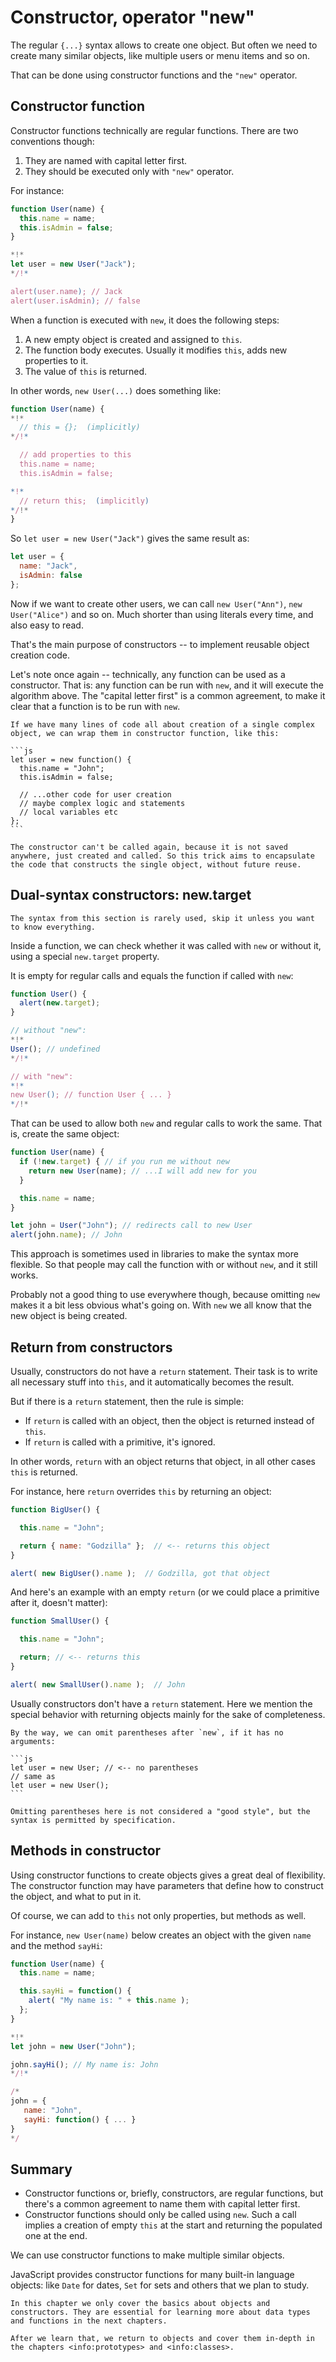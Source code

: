 # Constructor, operator "new"

The regular `{...}` syntax allows to create one object. But often we need to create many similar objects, like multiple users or menu items and so on.

That can be done using constructor functions and the `"new"` operator.

## Constructor function

Constructor functions technically are regular functions. There are two conventions though:

1. They are named with capital letter first.
2. They should be executed only with `"new"` operator.

For instance:

```js run
function User(name) {
  this.name = name;
  this.isAdmin = false;
}

*!*
let user = new User("Jack");
*/!*

alert(user.name); // Jack
alert(user.isAdmin); // false
```

When a function is executed with `new`, it does the following steps:

1. A new empty object is created and assigned to `this`.
2. The function body executes. Usually it modifies `this`, adds new properties to it.
3. The value of `this` is returned.

In other words, `new User(...)` does something like:

```js
function User(name) {
*!*
  // this = {};  (implicitly)
*/!*

  // add properties to this
  this.name = name;
  this.isAdmin = false;

*!*
  // return this;  (implicitly)
*/!*
}
```

So `let user = new User("Jack")` gives the same result as:

```js
let user = {
  name: "Jack",
  isAdmin: false
};
```

Now if we want to create other users, we can call `new User("Ann")`, `new User("Alice")` and so on. Much shorter than using literals every time, and also easy to read.

That's the main purpose of constructors -- to implement reusable object creation code.

Let's note once again -- technically, any function can be used as a constructor. That is: any function can be run with `new`, and it will execute the algorithm above. The "capital letter first" is a common agreement, to make it clear that a function is to be run with `new`.

````smart header="new function() { ... }"
If we have many lines of code all about creation of a single complex object, we can wrap them in constructor function, like this:

```js
let user = new function() {
  this.name = "John";
  this.isAdmin = false;

  // ...other code for user creation
  // maybe complex logic and statements
  // local variables etc
};
```

The constructor can't be called again, because it is not saved anywhere, just created and called. So this trick aims to encapsulate the code that constructs the single object, without future reuse.
````

## Dual-syntax constructors: new.target

```smart header="Advanced stuff"
The syntax from this section is rarely used, skip it unless you want to know everything.
```

Inside a function, we can check whether it was called with `new` or without it, using a special `new.target` property.

It is empty for regular calls and equals the function if called with `new`:

```js run
function User() {
  alert(new.target);
}

// without "new":
*!*
User(); // undefined
*/!*

// with "new":
*!*
new User(); // function User { ... }
*/!*
```

That can be used to allow both `new` and regular calls to work the same. That is, create the same object:

```js run
function User(name) {
  if (!new.target) { // if you run me without new
    return new User(name); // ...I will add new for you
  }

  this.name = name;
}

let john = User("John"); // redirects call to new User
alert(john.name); // John
```

This approach is sometimes used in libraries to make the syntax more flexible. So that people may call the function with or without `new`, and it still works.

Probably not a good thing to use everywhere though, because omitting `new` makes it a bit less obvious what's going on. With `new` we all know that the new object is being created.

## Return from constructors

Usually, constructors do not have a `return` statement. Their task is to write all necessary stuff into `this`, and it automatically becomes the result.

But if there is a `return` statement, then the rule is simple:

- If `return` is called with an object, then the object is returned instead of `this`.
- If `return` is called with a primitive, it's ignored.

In other words, `return` with an object returns that object, in all other cases `this` is returned.

For instance, here `return` overrides `this` by returning an object:

```js run
function BigUser() {

  this.name = "John";

  return { name: "Godzilla" };  // <-- returns this object
}

alert( new BigUser().name );  // Godzilla, got that object
```

And here's an example with an empty `return` (or we could place a primitive after it, doesn't matter):

```js run
function SmallUser() {

  this.name = "John";

  return; // <-- returns this
}

alert( new SmallUser().name );  // John
```

Usually constructors don't have a `return` statement. Here we mention the special behavior with returning objects mainly for the sake of completeness.

````smart header="Omitting parentheses"
By the way, we can omit parentheses after `new`, if it has no arguments:

```js
let user = new User; // <-- no parentheses
// same as
let user = new User();
```

Omitting parentheses here is not considered a "good style", but the syntax is permitted by specification.
````

## Methods in constructor

Using constructor functions to create objects gives a great deal of flexibility. The constructor function may have parameters that define how to construct the object, and what to put in it.

Of course, we can add to `this` not only properties, but methods as well.

For instance, `new User(name)` below creates an object with the given `name` and the method `sayHi`:

```js run
function User(name) {
  this.name = name;

  this.sayHi = function() {
    alert( "My name is: " + this.name );
  };
}

*!*
let john = new User("John");

john.sayHi(); // My name is: John
*/!*

/*
john = {
   name: "John",
   sayHi: function() { ... }
}
*/
```

## Summary

- Constructor functions or, briefly, constructors, are regular functions, but there's a common agreement to name them with capital letter first.
- Constructor functions should only be called using `new`. Such a call implies a creation of empty `this` at the start and returning the populated one at the end.

We can use constructor functions to make multiple similar objects.

JavaScript provides constructor functions for many built-in language objects: like `Date` for dates, `Set` for sets and others that we plan to study.

```smart header="Objects, we'll be back!"
In this chapter we only cover the basics about objects and constructors. They are essential for learning more about data types and functions in the next chapters.

After we learn that, we return to objects and cover them in-depth in the chapters <info:prototypes> and <info:classes>.
```
